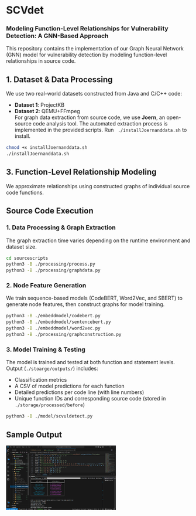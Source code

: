 # SCVdet  

### Modeling Function-Level Relationships for Vulnerability Detection: A GNN-Based Approach  

This repository contains the implementation of our Graph Neural Network (GNN) model for vulnerability detection by modeling function-level relationships in source code.  

## 1. Dataset  & Data Processing 
We use two real-world datasets constructed from Java and C/C++ code:  
- **Dataset 1**: ProjectKB  
- **Dataset 2**: QEMU+FFmpeg  
For graph data extraction from source code, we use **Joern**, an open-source code analysis tool. The automated extraction process is implemented in the provided scripts. Run ``` ./installJoernanddata.sh``` to install.

```sh
chmod +x installJoernanddata.sh
./installJoernanddata.sh
```

## 3. Function-Level Relationship Modeling  
We approximate relationships using constructed graphs of individual source code functions.  

## Source Code Execution  

### 1. Data Processing & Graph Extraction  
The graph extraction time varies depending on the runtime environment and dataset size.  

```sh
cd sourcescripts  
python3 -B ./processing/process.py  
python3 -B ./processing/graphdata.py  
```
### 2. Node Feature Generation
We train sequence-based models (CodeBERT, Word2Vec, and SBERT) to generate node features, then construct graphs for model training.

```sh
python3 -B ./embeddmodel/codebert.py  
python3 -B ./embeddmodel/sentencebert.py  
python3 -B ./embeddmodel/word2vec.py  
python3 -B ./processing/graphconstruction.py 
```

### 3. Model Training & Testing
The model is trained and tested at both function and statement levels. Output (```./stoarge/outputs/```) includes:
 - Classification metrics
 - A CSV of model predictions for each function
 - Detailed predictions per code line (with line numbers)
 - Unique function IDs and corresponding source code (stored in ``` ./storage/processed/before```)

```sh
python3 -B ./model/scvuldetect.py  
```

## Sample Output
<img src="outputdata/outputof.png" alt="Model Output Example" width="300"/>

